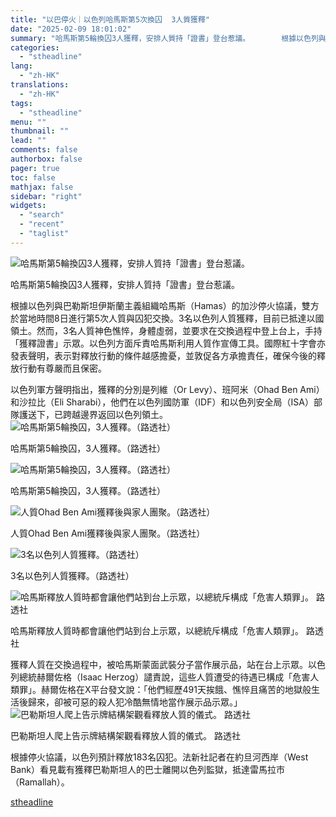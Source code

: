 ```yaml
---
title: "以巴停火｜以色列哈馬斯第5次換囚  3人質獲釋"
date: "2025-02-09 18:01:02"
summary: "哈馬斯第5輪換囚3人獲釋，安排人質持「證書」登台惹議。       根據以色列與巴勒斯坦伊斯..."
categories:
  - "stheadline"
lang:
  - "zh-HK"
translations:
  - "zh-HK"
tags:
  - "stheadline"
menu: ""
thumbnail: ""
lead: ""
comments: false
authorbox: false
pager: true
toc: false
mathjax: false
sidebar: "right"
widgets:
  - "search"
  - "recent"
  - "taglist"
---
```


![哈馬斯第5輪換囚3人獲釋，安排人質持「證書」登台惹議。](https://image.stheadline.com/f/680p0/0x0/100/none/1c44fe2d55932cd3120d0ff08e0c1e2e/stheadline/inewsmedia/20250208/_2025020917482987737.jpg)

哈馬斯第5輪換囚3人獲釋，安排人質持「證書」登台惹議。




根據以色列與巴勒斯坦伊斯蘭主義組織哈馬斯（Hamas）的加沙停火協議，雙方於當地時間8日進行第5次人質與囚犯交換。3名以色列人質獲釋，目前已抵達以國領土。然而，3名人質神色憔悴，身體虛弱，並要求在交換過程中登上台上，手持「獲釋證書」示眾。以色列方面斥責哈馬斯利用人質作宣傳工具。國際紅十字會亦發表聲明，表示對釋放行動的條件越感擔憂，並敦促各方承擔責任，確保今後的釋放行動有尊嚴而且保密。

以色列軍方聲明指出，獲釋的分別是列維（Or Levy）、班阿米（Ohad Ben Ami）和沙拉比（Eli Sharabi），他們在以色列國防軍（IDF）和以色列安全局（ISA）部隊護送下，已跨越邊界返回以色列領土。
 ![哈馬斯第5輪換囚，3人獲釋。（路透社）](https://image.hkhl.hk/f/1024p0/0x0/100/none/44619b5491212c82a829f3dd8ffb558f/2025-02/09022025_105_Reuter.jpeg)


哈馬斯第5輪換囚，3人獲釋。（路透社）



 ![哈馬斯第5輪換囚，3人獲釋。（路透社）](https://image.hkhl.hk/f/1024p0/0x0/100/none/9b4aafabedd50149b260af77dda29379/2025-02/09022025_107_Reuter.jpeg)


哈馬斯第5輪換囚，3人獲釋。（路透社）



 ![人質Ohad Ben Ami獲釋後與家人團聚。（路透社）](https://image.hkhl.hk/f/1024p0/0x0/100/none/308d7a98e100f0fa99b5c822e3fe4946/2025-02/09022025_108_Reuter.jpeg)


人質Ohad Ben Ami獲釋後與家人團聚。（路透社）



 ![3名以色列人質獲釋。（路透社）](https://image.hkhl.hk/f/1024p0/0x0/100/none/24db1a8aaf9393d7a734d77256e8ca6c/2025-02/09022025_109_Reuter.jpeg)


3名以色列人質獲釋。（路透社）



 ![哈馬斯釋放人質時都會讓他們站到台上示眾，以總統斥構成「危害人類罪」。 路透社](https://image.hkhl.hk/f/1024p0/0x0/100/none/3a7251caf1441e4b40641ba9b1605fae/2025-02/IMG_4701.jpeg)


哈馬斯釋放人質時都會讓他們站到台上示眾，以總統斥構成「危害人類罪」。 路透社




獲釋人質在交換過程中，被哈馬斯蒙面武裝分子當作展示品，站在台上示眾。以色列總統赫爾佐格（Isaac Herzog）譴責說，這些人質遭受的待遇已構成「危害人類罪」。赫爾佐格在X平台發文說：「他們經歷491天挨餓、憔悴且痛苦的地獄般生活後歸來，卻被可惡的殺人犯冷酷無情地當作展示品示眾。」
 ![巴勒斯坦人爬上告示牌結構架觀看釋放人質的儀式。 路透社](https://image.hkhl.hk/f/1024p0/0x0/100/none/2a5a71f821653300f37606647378b7d4/2025-02/IMG_4702.jpeg)


巴勒斯坦人爬上告示牌結構架觀看釋放人質的儀式。 路透社




根據停火協議，以色列預計釋放183名囚犯。法新社記者在約旦河西岸（West Bank）看見載有獲釋巴勒斯坦人的巴士離開以色列監獄，抵達雷馬拉市（Ramallah）。

[stheadline](https://std.stheadline.com/realtime/article/2051642/即時-國際-以巴停火-以色列哈馬斯第5次換囚-3人質獲釋)
